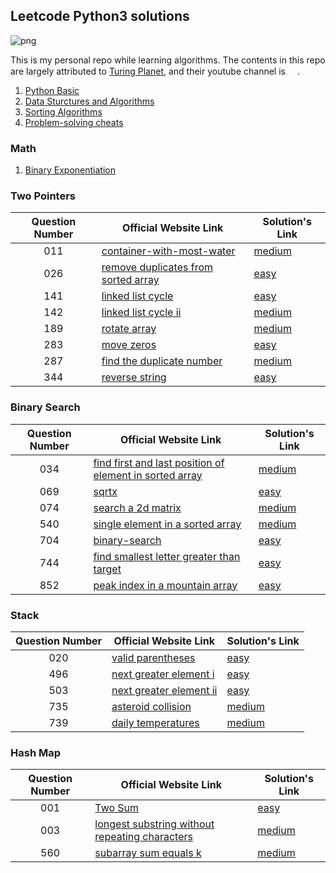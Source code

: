 ## Leetcode Python3 solutions

![png](https://img.shields.io/badge/language-Python%203-brightgreen.svg)

This is my personal repo while learning algorithms. The contents in this repo are largely attributed to [Turing Planet](https://turingplanet.org/), and their youtube channel is [<img src="https://yt3.ggpht.com/ytc/AAUvwnhzp5Oo4li1An6Xh82AL3j2DKpU2FnkcmG0Rq2lJw=s0" width = 15>](https://www.youtube.com/channel/UCaShCEomtBrCb-B0NRrGqzg).

1. [Python Basic](https://github.com/MatNoble/leetcode/issues/1)
2. [Data Sturctures and Algorithms](https://github.com/MatNoble/leetcode/issues/2)
3. [Sorting Algorithms](https://colab.research.google.com/drive/17JVPeq6Quhgsq_Rd8X7pF643Yoh8stV6?usp=sharing)
4. [Problem-solving cheats](https://github.com/MatNoble/leetcode/issues/3)

### Math

1. [Binary Exponentiation](https://github.com/MatNoble/leetcode/blob/main/050.py)

### Two Pointers

| Question Number| Official Website Link | Solution's Link |
|:-:|-|-|
|011| [container-with-most-water](https://leetcode-cn.com/problems/container-with-most-water/) | [medium](https://github.com/MatNoble/leetcode/blob/main/011.py) |
| 026 | [remove duplicates from sorted array](https://leetcode-cn.com/problems/remove-duplicates-from-sorted-array/) |  [easy](https://github.com/MatNoble/leetcode/blob/main/026.py) |
| 141 | [linked list cycle](https://leetcode-cn.com/problems/linked-list-cycle/) |  [easy](https://github.com/MatNoble/leetcode/blob/main/141.py) |
| 142 | [linked list cycle ii](https://leetcode-cn.com/problems/linked-list-cycle-ii/) |  [medium](https://github.com/MatNoble/leetcode/blob/main/142.py) |
|189|[rotate array](https://leetcode-cn.com/problems/rotate-array/)| [medium](https://github.com/MatNoble/leetcode/blob/main/026.py)|
| 283 | [move zeros](https://leetcode-cn.com/problems/move-zeroes/) | [easy](https://github.com/MatNoble/leetcode/blob/main/283.py)|
| 287 | [find the duplicate number](https://leetcode-cn.com/problems/find-the-duplicate-number/) | [medium](https://github.com/MatNoble/leetcode/blob/main/287.py)|
| 344 | [reverse string](https://leetcode-cn.com/problems/reverse-string/) | [easy](https://github.com/MatNoble/leetcode/blob/main/344.py) |

### Binary Search

| Question Number| Official Website Link | Solution's Link |
|:-:|-|-|
|034|[find first and last position of element in sorted array](https://leetcode-cn.com/problems/find-first-and-last-position-of-element-in-sorted-array/)|[medium](https://github.com/MatNoble/leetcode/blob/main/034.py)|
|069|[sqrtx](https://leetcode-cn.com/problems/sqrtx/)|[easy](https://github.com/MatNoble/leetcode/blob/main/069.py)|
|074|[search a 2d matrix](https://leetcode-cn.com/problems/search-a-2d-matrix/)|[medium](https://github.com/MatNoble/leetcode/blob/main/074.py)|
|540|[single element in a sorted array](https://leetcode-cn.com/problems/single-element-in-a-sorted-array/)|[medium](https://github.com/MatNoble/leetcode/blob/main/540.py)|
|704|[binary-search](https://leetcode-cn.com/problems/binary-search/)|[easy](https://github.com/MatNoble/leetcode/blob/main/704.py)|
|744|[find smallest letter greater than target](https://leetcode-cn.com/problems/find-smallest-letter-greater-than-target/submissions/)|[easy](https://github.com/MatNoble/leetcode/blob/main/744.py)|
|852|[peak index in a mountain array](https://leetcode-cn.com/problems/peak-index-in-a-mountain-array/)|[easy](https://github.com/MatNoble/leetcode/blob/main/852.py)|

### Stack

| Question Number| Official Website Link | Solution's Link |
|:-:|-|-|
|020|[valid parentheses](https://leetcode-cn.com/problems/valid-parentheses/)|[easy](https://github.com/MatNoble/leetcode/blob/main/020.py)|
|496|[next greater element i](https://leetcode-cn.com/problems/next-greater-element-i/)|[easy](https://github.com/MatNoble/leetcode/blob/main/496.py)|
|503|[next greater element ii](https://leetcode-cn.com/problems/next-greater-element-ii/)|[easy](https://github.com/MatNoble/leetcode/blob/main/503.py)|
|735|[asteroid collision](https://leetcode-cn.com/problems/asteroid-collision/)|[medium](https://github.com/MatNoble/leetcode/blob/main/735.py)|
|739|[daily temperatures](https://leetcode-cn.com/problems/daily-temperatures/)|[medium](https://github.com/MatNoble/leetcode/blob/main/739.py)|

### Hash Map

| Question Number| Official Website Link | Solution's Link |
|:-:|-|-|
|001|[Two Sum](https://leetcode-cn.com/problems/two-sum/)|[easy](https://github.com/MatNoble/leetcode/blob/main/001.py)|
|003|[longest substring without repeating characters](https://leetcode-cn.com/problems/longest-substring-without-repeating-characters/)|[medium](https://github.com/MatNoble/leetcode/blob/main/003.py)|
|560|[subarray sum equals k](https://leetcode-cn.com/problems/subarray-sum-equals-k/)|[medium](https://github.com/MatNoble/leetcode/blob/main/560.py)|
